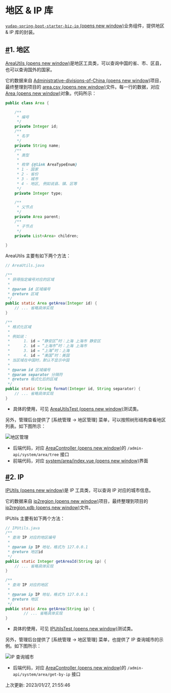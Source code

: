 # 地区 & IP 库

[`yudao-spring-boot-starter-biz-ip` (opens new window)](https://github.com/YunaiV/ruoyi-vue-pro/tree/master/yudao-framework/yudao-spring-boot-starter-biz-ip)业务组件，提供地区 & IP 库的封装。

## [#](https://doc.iocoder.cn/area-and-ip/#_1-地区)1. 地区

[AreaUtils (opens new window)](https://github.com/YunaiV/ruoyi-vue-pro/blob/master/yudao-framework/yudao-spring-boot-starter-biz-ip/src/main/java/cn/iocoder/yudao/framework/ip/core/utils/AreaUtils.java)是地区工具类，可以查询中国的省、市、区县，也可以查询国外的国家。

它的数据来自 [Administrative-divisions-of-China (opens new window)](https://github.com/modood/Administrative-divisions-of-China)项目，最终整理到项目的 [area.csv (opens new window)](https://github.com/YunaiV/ruoyi-vue-pro/blob/master/yudao-framework/yudao-spring-boot-starter-biz-ip/src/main/resources/area.csv)文件。每一行的数据，对应 [Area (opens new window)](https://github.com/YunaiV/ruoyi-vue-pro/blob/master/yudao-framework/yudao-spring-boot-starter-biz-ip/src/main/java/cn/iocoder/yudao/framework/ip/core/Area.java)对象。代码所示：

```java
public class Area {

    /**
     * 编号
     */
    private Integer id;
    /**
     * 名字
     */
    private String name;
    /**
     * 类型
     *
     * 枚举 {@link AreaTypeEnum}
     * 1 - 国家
     * 2 - 省份
     * 3 - 城市
     * 4 - 地区, 例如说县、镇、区等
     */
    private Integer type;

    /**
     * 父节点
     */
    private Area parent;
    /**
     * 子节点
     */
    private List<Area> children;
    
}
```

AreaUtils 主要有如下两个方法：

```java
// AreaUtils.java

/**
 * 获得指定编号对应的区域
 *
 * @param id 区域编号
 * @return 区域
 */
public static Area getArea(Integer id) {
    // ... 省略具体实现
}

/**
 * 格式化区域
 *
 * 例如说：
 *      1. id = “静安区”时：上海 上海市 静安区
 *      2. id = “上海市”时：上海 上海市
 *      3. id = “上海”时：上海
 *      4. id = “美国”时：美国
 * 当区域在中国时，默认不显示中国
 *
 * @param id 区域编号
 * @param separator 分隔符
 * @return 格式化后的区域
 */
public static String format(Integer id, String separator) {
    // ... 省略具体实现
}
```

- 具体的使用，可见 [AreaUtilsTest (opens new window)](https://github.com/YunaiV/ruoyi-vue-pro/blob/master/yudao-framework/yudao-spring-boot-starter-biz-ip/src/test/java/cn/iocoder/yudao/framework/ip/core/utils/AreaUtilsTest.java)测试类。

另外，管理后台提供了 [系统管理 -> 地区管理] 菜单，可以按照树形结构查看地区列表。如下图所示：

![地区管理](https://doc.iocoder.cn/img/%E5%9C%B0%E5%8C%BA%E4%B8%8EIP/%E5%9C%B0%E5%8C%BA%E7%AE%A1%E7%90%86.png)

- 后端代码，对应 [AreaController (opens new window)](https://github.com/YunaiV/ruoyi-vue-pro/blob/master/yudao-module-system/yudao-module-system-biz/src/main/java/cn/iocoder/yudao/module/system/controller/admin/ip/AreaController.java#L29-L35)的 `/admin-api/system/area/tree` 接口
- 前端代码，对应 [system/area/index.vue (opens new window)](https://github.com/YunaiV/ruoyi-vue-pro/blob/master/yudao-ui-admin/src/views/system/area/index.vue)界面

## [#](https://doc.iocoder.cn/area-and-ip/#_2-ip)2. IP

[IPUtils (opens new window)](https://github.com/YunaiV/ruoyi-vue-pro/blob/master/yudao-framework/yudao-spring-boot-starter-biz-ip/src/main/java/cn/iocoder/yudao/framework/ip/core/utils/IPUtils.java)是 IP 工具类，可以查询 IP 对应的城市信息。

它的数据来自 [ip2region (opens new window)](https://gitee.com/lionsoul/ip2region)项目，最终整理到项目的 [ip2region.xdb (opens new window)](https://github.com/YunaiV/ruoyi-vue-pro/blob/master/yudao-framework/yudao-spring-boot-starter-biz-ip/src/main/resources/ip2region.xdb)文件。

IPUtils 主要有如下两个方法：

```java
// IPUtils.java
/**
 * 查询 IP 对应的地区编号
 *
 * @param ip IP 地址，格式为 127.0.0.1
 * @return 地区id
 */
public static Integer getAreaId(String ip) {
    // ... 省略具体实现
}

/**
 * 查询 IP 对应的地区
 *
 * @param ip IP 地址，格式为 127.0.0.1
 * @return 地区
 */
public static Area getArea(String ip) {
        // ... 省略具体实现
}
```

- 具体的使用，可见 [IPUtilsTest (opens new window)](https://github.com/YunaiV/ruoyi-vue-pro/blob/master/yudao-framework/yudao-spring-boot-starter-biz-ip/src/test/java/cn/iocoder/yudao/framework/ip/core/utils/IPUtilsTest.java)测试类。

另外，管理后台提供了 [系统管理 -> 地区管理] 菜单，也提供了 IP 查询城市的示例。如下图所示：

![IP 查询城市](https://doc.iocoder.cn/img/%E5%9C%B0%E5%8C%BA%E4%B8%8EIP/IP%E6%9F%A5%E8%AF%A2%E5%9F%8E%E5%B8%82.png)

- 后端代码，对应 [AreaController (opens new window)](https://github.com/YunaiV/ruoyi-vue-pro/blob/master/yudao-module-system/yudao-module-system-biz/src/main/java/cn/iocoder/yudao/module/system/controller/admin/ip/AreaController.java#L37-L48)的 `/admin-api/system/area/get-by-ip` 接口

上次更新: 2023/01/27, 21:55:46